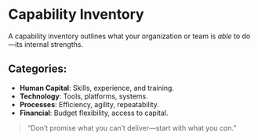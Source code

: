 # Capability Inventory

A capability inventory outlines what your organization or team is *able* to do—its internal strengths.

## Categories:
- **Human Capital**: Skills, experience, and training.
- **Technology**: Tools, platforms, systems.
- **Processes**: Efficiency, agility, repeatability.
- **Financial**: Budget flexibility, access to capital.

> “Don’t promise what you can’t deliver—start with what you *can*.”
